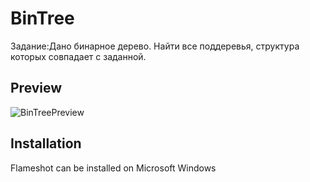 
# BinTree

Задание:Дано бинарное дерево. Найти все поддеревья, структура которых совпадает с заданной.

## Preview
![BinTreePreview](https://github.com/Tacher3000/BinTree/docs/BinTreePreview.gif)

## Installation

Flameshot can be installed on Microsoft Windows

```bash

```
    
